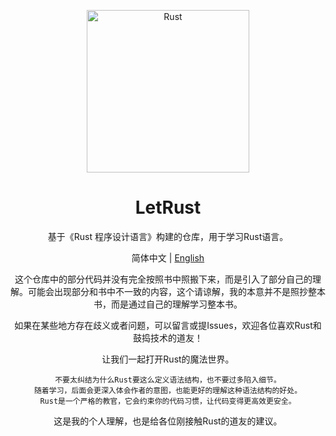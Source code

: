 <p align="center">
  <img alt="Rust" width="260" src="https://i-blog.csdnimg.cn/blog_migrate/303338b4b813e091576565c7c4c152c3.png">
</p>

<h1 align="center">LetRust</h1>

<div align="center">

基于《Rust 程序设计语言》构建的仓库，用于学习Rust语言。


简体中文 | [English](./READMD_en.md)

这个仓库中的部分代码并没有完全按照书中照搬下来，而是引入了部分自己的理解。可能会出现部分和书中不一致的内容，这个请谅解，我的本意并不是照抄整本书，而是通过自己的理解学习整本书。

如果在某些地方存在歧义或者问题，可以留言或提Issues，欢迎各位喜欢Rust和鼓捣技术的道友！

让我们一起打开Rust的魔法世界。



```
不要太纠结为什么Rust要这么定义语法结构，也不要过多陷入细节。
随着学习，后面会更深入体会作者的意图，也能更好的理解这种语法结构的好处。
Rust是一个严格的教官，它会约束你的代码习惯，让代码变得更高效更安全。
```
这是我的个人理解，也是给各位刚接触Rust的道友的建议。